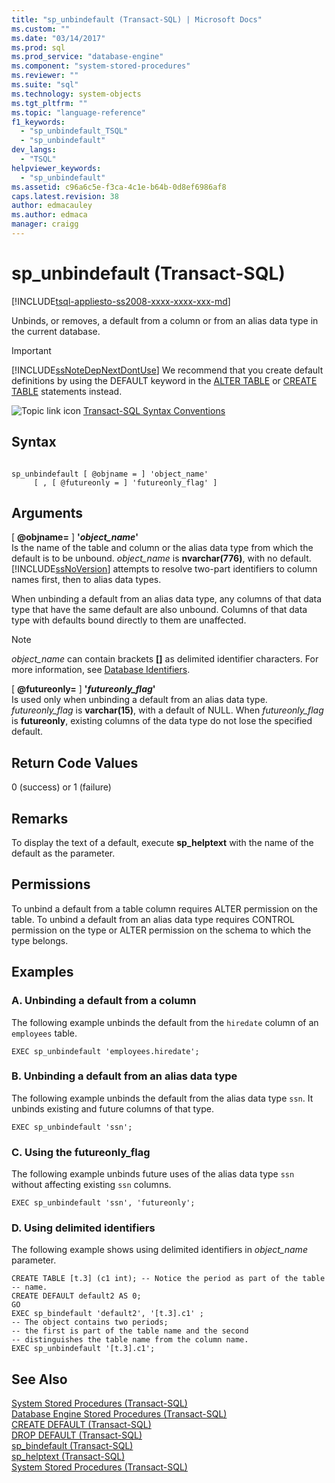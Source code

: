 ```yaml
---
title: "sp_unbindefault (Transact-SQL) | Microsoft Docs"
ms.custom: ""
ms.date: "03/14/2017"
ms.prod: sql
ms.prod_service: "database-engine"
ms.component: "system-stored-procedures"
ms.reviewer: ""
ms.suite: "sql"
ms.technology: system-objects
ms.tgt_pltfrm: ""
ms.topic: "language-reference"
f1_keywords: 
  - "sp_unbindefault_TSQL"
  - "sp_unbindefault"
dev_langs: 
  - "TSQL"
helpviewer_keywords: 
  - "sp_unbindefault"
ms.assetid: c96a6c5e-f3ca-4c1e-b64b-0d8ef6986af8
caps.latest.revision: 38
author: edmacauley
ms.author: edmaca
manager: craigg
---
```

# sp_unbindefault (Transact-SQL)
[!INCLUDE[tsql-appliesto-ss2008-xxxx-xxxx-xxx-md](../../includes/tsql-appliesto-ss2008-xxxx-xxxx-xxx-md.md)]

  Unbinds, or removes, a default from a column or from an alias data type in the current database.  
  
> [!IMPORTANT]  
>  [!INCLUDE[ssNoteDepNextDontUse](../../includes/ssnotedepnextdontuse-md.md)] We recommend that you create default definitions by using the DEFAULT keyword in the [ALTER TABLE](../../t-sql/statements/alter-table-transact-sql.md) or [CREATE TABLE](../../t-sql/statements/create-table-transact-sql.md) statements instead.  
  
 ![Topic link icon](../../database-engine/configure-windows/media/topic-link.gif "Topic link icon") [Transact-SQL Syntax Conventions](../../t-sql/language-elements/transact-sql-syntax-conventions-transact-sql.md)  
  
## Syntax  
  
```  
  
sp_unbindefault [ @objname = ] 'object_name'   
     [ , [ @futureonly = ] 'futureonly_flag' ]  
```  
  
## Arguments  
 [ **@objname=** ] **'***object_name***'**  
 Is the name of the table and column or the alias data type from which the default is to be unbound. *object_name* is **nvarchar(776)**, with no default. [!INCLUDE[ssNoVersion](../../includes/ssnoversion-md.md)] attempts to resolve two-part identifiers to column names first, then to alias data types.  
  
 When unbinding a default from an alias data type, any columns of that data type that have the same default are also unbound. Columns of that data type with defaults bound directly to them are unaffected.  
  
> [!NOTE]  
>  *object_name* can contain brackets **[]** as delimited identifier characters. For more information, see [Database Identifiers](../../relational-databases/databases/database-identifiers.md).  
  
 [ **@futureonly=** ] **'***futureonly_flag***'**  
 Is used only when unbinding a default from an alias data type. *futureonly_flag* is **varchar(15)**, with a default of NULL. When *futureonly_flag* is **futureonly**, existing columns of the data type do not lose the specified default.  
  
## Return Code Values  
 0 (success) or 1 (failure)  
  
## Remarks  
 To display the text of a default, execute **sp_helptext** with the name of the default as the parameter.  
  
## Permissions  
 To unbind a default from a table column requires ALTER permission on the table. To unbind a default from an alias data type requires CONTROL permission on the type or ALTER permission on the schema to which the type belongs.  
  
## Examples  
  
### A. Unbinding a default from a column  
 The following example unbinds the default from the `hiredate` column of an `employees` table.  
  
```  
EXEC sp_unbindefault 'employees.hiredate';  
```  
  
### B. Unbinding a default from an alias data type  
 The following example unbinds the default from the alias data type `ssn`. It unbinds existing and future columns of that type.  
  
```  
EXEC sp_unbindefault 'ssn';  
```  
  
### C. Using the futureonly_flag  
 The following example unbinds future uses of the alias data type `ssn` without affecting existing `ssn` columns.  
  
```  
EXEC sp_unbindefault 'ssn', 'futureonly';  
```  
  
### D. Using delimited identifiers  
 The following example shows using delimited identifiers in *object_name* parameter.  
  
```  
CREATE TABLE [t.3] (c1 int); -- Notice the period as part of the table   
-- name.  
CREATE DEFAULT default2 AS 0;  
GO  
EXEC sp_bindefault 'default2', '[t.3].c1' ;  
-- The object contains two periods;  
-- the first is part of the table name and the second   
-- distinguishes the table name from the column name.  
EXEC sp_unbindefault '[t.3].c1';  
```  
  
## See Also  
 [System Stored Procedures &#40;Transact-SQL&#41;](../../relational-databases/system-stored-procedures/system-stored-procedures-transact-sql.md)   
 [Database Engine Stored Procedures &#40;Transact-SQL&#41;](../../relational-databases/system-stored-procedures/database-engine-stored-procedures-transact-sql.md)   
 [CREATE DEFAULT &#40;Transact-SQL&#41;](../../t-sql/statements/create-default-transact-sql.md)   
 [DROP DEFAULT &#40;Transact-SQL&#41;](../../t-sql/statements/drop-default-transact-sql.md)   
 [sp_bindefault &#40;Transact-SQL&#41;](../../relational-databases/system-stored-procedures/sp-bindefault-transact-sql.md)   
 [sp_helptext &#40;Transact-SQL&#41;](../../relational-databases/system-stored-procedures/sp-helptext-transact-sql.md)   
 [System Stored Procedures &#40;Transact-SQL&#41;](../../relational-databases/system-stored-procedures/system-stored-procedures-transact-sql.md)  
  
  
